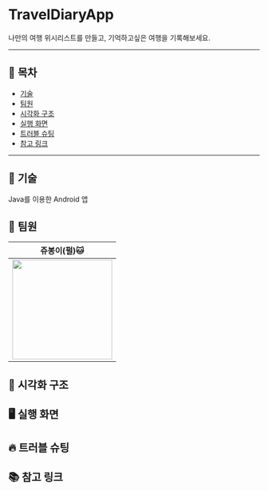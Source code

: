 # TravelDiaryApp
나만의 여행 위시리스트를 만들고, 기억하고싶은 여행을 기록해보세요.

---
## 🔎 목차
- [기술](#-기술)
- [팀원](#-팀원)
- [시각화 구조](#-시각화-구조)
- [실행 화면](#-실행-화면)
- [트러블 슈팅](#-트러블-슈팅)
- [참고 링크](#-참고-링크)

---
## 💬 기술
Java를 이용한 Android 앱

## 👥 팀원
|쥬봉이(펄)🐱|
|---|
|<img src="https://avatars.githubusercontent.com/u/126065608?v=4" width="200" height="200">|

## 👀 시각화 구조

## 🖥️ 실행 화면

## 🔥 트러블 슈팅

## 📚 참고 링크
